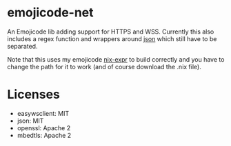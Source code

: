 # emojicode-net

An Emojicode lib adding support for HTTPS and WSS. Currently this also includes
a regex function and wrappers around [json](https://github.com/nlohmann/json) 
which still have to be separated.

Note that this uses my emojicode [nix-expr](https://gist.github.com/MagnificentPako/ff66a6c2f0703ad842a58f703eb09665) 
to build correctly and you have to change the path for it to work (and of course
download the .nix file).

# Licenses

+ easywsclient: MIT
+ json: MIT
+ openssl: Apache 2
+ mbedtls: Apache 2